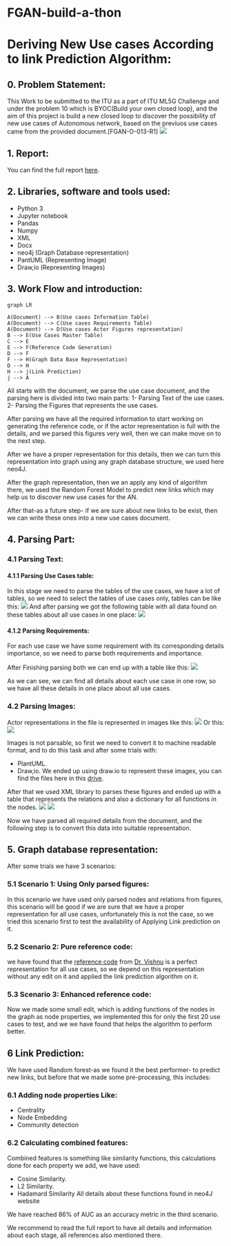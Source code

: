 # FGAN-build-a-thon

# Deriving New Use cases According to link Prediction Algorithm:

## 0. Problem Statement:
This Work to be submitted to the ITU as a part of ITU ML5G Challenge and under the problem 10 which is BYOC(Build your own closed loop), and the aim of this project is build a new closed loop to discover the possibility of new use cases of Autonomous network, based on the previuos use cases came from the provided document.[FGAN-O-013-R1]
**![](https://lh4.googleusercontent.com/IAFy4NNG_JBLvN3c7MJA_NUVbJngXiHfBApz0M0lJBdyX97ggbHz1HANyDAhS-vowwkTw6iEeNyKId8YgOic1KR6p7eqMLZaTtmoRvx_7uaqLzxNzJEYDQI0q6xWRlx5GokSZnQva9uTVi_iKtzFNoqAm6hqgXfO3Fok1zc-hsl5x_t4bA9eDHLat4RdRU9Q)**

## 1. Report:
You can find the full report [here](https://github.com/ITU-AI-ML-in-5G-Challenge/ITU-ML5G-PS-010-Build-a-thon-InnovNet/blob/main/report/Final%20Report.pdf).

## 2. Libraries, software and tools used:
- Python 3
- Jupyter notebook
- Pandas
- Numpy
- XML
- Docx
- neo4j (Graph Database representation)
- PantUML (Representing Image)
- Draw,io (Representing Images)

## 3. Work Flow and introduction:

```mermaid
graph LR

A(Document) --> B(Use cases Information Table)
A(Document) --> C(Use cases Requirements Table)
A(Document) --> D(Use cases Actor Figures representation)
B --> E(Use Cases Master Table)
C --> E
E --> F(Reference Code Generation)
D --> F
F --> H(Graph Data Base Representation)
D --> H
H --> j(Link Prediction)
j --> A

```

All starts with the document, we parse the use case document, and the parsing here is divided into two main parts:
1- Parsing Text of the use cases.
2- Parsing the Figures that represents the use cases.

After parsing we have all the required information to start working on generating the reference code, or if the actor representation is full with the details, and we parsed this figures very well, then we can make move on to the next step.

After we have a proper representation for this details, then we can turn this representation into graph using any graph database structure, we used here neo4J.

After the graph representation, then we an apply any kind of algorithm there, we used the Random Forest Model to predict new links which may help us to discover new use cases for the AN.

After that-as a future step- if we are sure about new links to be exist, then we can write these ones into a new use cases document.

## 4. Parsing Part:
### 4.1 Parsing Text:
#### 4.1.1 Parsing Use Cases table:
In this stage we need to parse the tables of the use cases, we have a lot of tables, so we need to select the tables of use cases only, tables can be like this:
**![](https://lh6.googleusercontent.com/p_TbRYxUu8DMyv5ovkmgxe6pm4IkL8j3_3cq3wH1IdG_joGoj7DrBvOlbOklVebWrtKLH1tMgGOVB9ZBnBpQ5PUmW1dX82R_H5p-F1RGuAvJNZtuw5WEOE8vcEY7qPU_Ug3R6W9MHVw0TraCjrCtvk1ywdl_DP-Gh7f5wT3uDV8j-pqpERIzWa-PmcAQZNJY)**
And after parsing we got the following table with all data found on these tables about all use cases in one place:
**![](https://lh6.googleusercontent.com/hb0IOZ0eApvzvBS_blNLYv3Oxz-wehMh5Y2Lrp4Mb2fTV-hlJ1JXCNJ8Sl-HJrjRuSoSGNJQFB2GLoVf8HdEMHxwhyxSuC1hhbrJc47Y13P4fbF7BknLkuoTWaI3rQ5dFR8WtvCgfGz6VDMDPK4ZAJlkGV33pMKwhhSDo-qsPMo0ENVxtdYK-e4DPHwj4J3m)**
#### 4.1.2 Parsing Requirements:
For each use case we have some requirement with its corresponding details importance, so we need to parse both requirements and importance.

After Finishing parsing both we can end up with a table like this:
**![](https://lh5.googleusercontent.com/jRq0w-MAcGpnBC_XE3DkMIG5wVliWvkEDbaJYdndo0JJQ9x-OUYkmLrdhdadBA7fQNhyNy31V5P-qa1-zBWZsOM1xJ4NSkVn3mTPDRjcv9HSYr3d6AGhPw7_a4KVofAy9Xemux5f35Be2ygTq_4AfVqXrHovJ38cO64FMHUlEDDV7JWPZd_9lM_UNF593yxK)**

As we can see, we can find all details about each use case in one row, so we have all these details in one place about all use cases.

### 4.2 Parsing Images:
Actor representations in the file is represented in images like this:
**![](https://lh5.googleusercontent.com/vfPgHGwXF4vUmxDy50ft63kk1yXJCgmNyX_MbtTEzWU4bx7hsBTHHimwlKfFLiGvQDRNg67Zb0IJzirCjYaRz_VKdwP8SQU5wJd3R4JfgiHqTJFeWPe6YvkZb5l0A5dqhL2k7Uem-g3B39s4EW9BFqCiMgn0kT2Keni1exy1CTvemjUXKFEaCBfXmO_tGH0r)**
Or this:
**![](https://lh6.googleusercontent.com/DmpRmYDV0bTmq1_fNpOkOiAlItoShZGFxzTzP5dcodYDE-wzvjviLPjexf7pp3TiPqdvm4GoddZ6VPPPjRe0AzSBg_RpnDtz_e9hwnS3NSatpKuj_38uUvwki0YZL-mHeGPZF33MeuGltbulgindXSM__xGeA21dHQE0d-1SigOPs7LH49ti3jFK-Fqqu8uI)**

Images is not parsable, so first we need to convert it to machine readable format, and to do this task and after some trials with:
- PlantUML.
- Draw,io.
We ended up using draw.io to represent these images, you can find the files here in this [drive](https://drive.google.com/drive/folders/1d2f3R3NwCfCI58CPkKP7BZkwsoJoZ4j8?usp=sharing).

After that we used XML library to parses these figures and ended up with a table that represents the relations and also a dictionary for all functions in the nodes.
**![](https://lh4.googleusercontent.com/-Pmeo9yHwY76IZBGGxDiicRGvu1IX1bhWrkmNzK-G5MArDhLIvhglVhkBIOhKcvcTgqqy5qHTFl3Dd7uxJNltAXNDKFOakyFn1nMOvixI14OCiEZa6q7OXukLKqpEO7cbyNYhhHcIfq8pAg4jyjnOiLt8t9MiaH_kKg_E-U7eB75F89__3pvSrK6lXvAMy_G)**
**![](https://lh4.googleusercontent.com/sr857yvXx_GcjlEQyd9ExrM4kb0xyYjiPdx9lEiKgNEtY8285JSlUnkqjQtscxEste68TUiq_DYwT1f02_TPVM_k6JWAJyUGyddGroPQAlycqYVaGgbhhL1XAuOtVYZJpTz9-NzUsEmsEebc1_LFle1VtPu_nCrmg_W8Z4od-ZxkVT81XA5zF7wV7T8xPF_E)**

Now we have parsed all required details from the document, and the following step is to convert this data into suitable representation.

## 5. Graph database representation:
After some trials we have 3 scenarios:
### 5.1 Scenario 1: Using Only parsed figures:
In this scenario we have used only parsed nodes and relations from figures, this scenario will be good if we are sure that we have a proper representation for all use cases, unfortunately this is not the case, so we tried this scenario first to test the availability of Applying Link prediction on it.
### 5.2 Scenario 2: Pure reference code:
we have found that the [reference code](https://github.com/vrra/FGAN-Build-a-thon-2022/blob/main/Notebooks2022/build_a_thon_graph_v1.ipynb) from [Dr. Vishnu](https://github.com/vrra) is a perfect representation for all use cases, so we depend on this representation without any edit on it and applied the link prediction algorithm on it.

### 5.3 Scenario 3: Enhanced reference code:
Now we made some small edit, which is adding functions of the nodes in the graph as node properties, we implemented this for only the first 20 use cases to test, and we we have found that helps the algorithm to perform better.

## 6 Link Prediction:
We have used Random forest-as we found it the best performer- to predict new links, but before that we made some pre-processing, this includes:
### 6.1 Adding node properties Like:
- Centrality
- Node Embedding
- Community detection
### 6.2 Calculating combined features:
Combined features is something like similarity functions, this calculations done for each property we add, we have used:
- Cosine Similarity.
- L2 Similarity.
- Hadamard Similarity
All details about these functions found in neo4J website

We have reached 86% of AUC as an accuracy metric in the third scenario.

We recommend to read the full report to have all details and information about each stage, all references also mentioned there.
